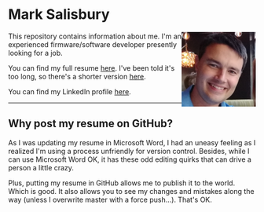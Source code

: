 # Mark Salisbury

<img align="right" width="30%" src="mark-picture.jpg">

This repository contains information about me.  I'm an experienced firmware/software developer presently looking for a job.

You can find my full resume [here](resume-full.md).  I've been told it's too long, so there's a shorter version [here](resume-short.md).

You can find my LinkedIn profile [here](https://www.linkedin.com/in/mark-salisbury-44044b1/).

-------------------------------
<h2>Why post my resume on GitHub?</h2>

As I was updating my resume in Microsoft Word, I had an uneasy feeling as I realized I'm using a process unfriendly for version control.  Besides, while I can use Microsoft Word OK, it has these odd editing quirks that can drive a person a little crazy.

Plus, putting my resume in GitHub allows me to publish it to the world.  Which is good.  It also allows you to see my changes and mistakes along the way (unless I overwrite master with a force push...).  That's OK.
